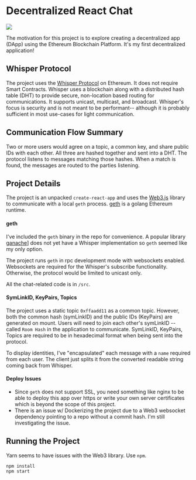 # Decentralized React Chat

![](https://github.com/rodocite/decentralized-react-chat/blob/master/chatty.png)

The motivation for this project is to explore creating a decentralized app (DApp) using the Ethereum Blockchain Platform. It's my first decentralized application!

## Whisper Protocol
The project uses the [Whisper Protocol](https://github.com/ethereum/wiki/wiki/Whisper) on Ethereum. It does not require Smart Contracts. Whisper uses a blockchain along with a distributed hash table (DHT) to provide secure, non-location based routing for communications. It supports unicast, multicast, and broadcast. Whisper's focus is security and is not meant to be performant-- although it is probably sufficient in most use-cases for light communication.

## Communication Flow Summary
Two or more users would agree on a topic, a common key, and share public IDs with each other. All three are hashed together and sent into a DHT. The protocol listens to messages matching those hashes. When a match is found, the messages are routed to the parties listening.

## Project Details
The project is an unpacked `create-react-app` and uses the [Web3.js](https://github.com/ethereum/web3.js/) library to communicate with a local `geth` process. [geth](https://github.com/ethereum/go-ethereum/wiki/geth) is a golang Ethereum runtime.

#### geth
I've included the `geth` binary in the repo for convenience. A popular library [ganache](https://github.com/trufflesuite/ganache-cli)] does not yet have a Whisper implementation so `geth` seemed like my only option.

The project runs `geth` in rpc development mode with websockets enabled. Websockets are required for the Whisper's subscribe functionality. Otherwise, the protocol would be limited to unicast only.

All the chat-related code is in `/src`.

#### SymLinkID, KeyPairs, Topics
The project uses a static topic `0xffaadd11` as a common topic. However, both the common hash (symLinkID) and the public IDs (KeyPairs) are generated on mount. Users will need to join each other's symLinkID -- called `Room Hash` in the application to communicate. SymLinkID, KeyPairs, Topics are required to be in hexadecimal format when being sent into the protocol.

To display identities, I've "encapsulated" each message with a `name` required from each user. The client just splits it from the converted readable string coming back from Whisper.

#### Deploy Issues
- Since `geth` does not support SSL, you need something like nginx to be able to deploy this app over https or write your own server certificates which is beyond the scope of this project.
- There is an issue w/ Dockerizing the project due to a Web3 websocket dependency pointing to a repo without a commit hash. I'm still investigating the issue.

## Running the Project
Yarn seems to have issues with the Web3 library. Use `npm`.

```
npm install
npm start
```